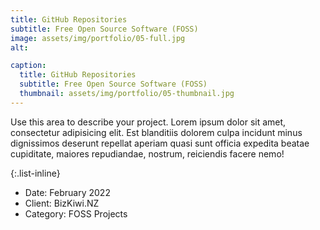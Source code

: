 ```yaml
---
title: GitHub Repositories
subtitle: Free Open Source Software (FOSS)
image: assets/img/portfolio/05-full.jpg
alt: 

caption:
  title: GitHub Repositories
  subtitle: Free Open Source Software (FOSS)
  thumbnail: assets/img/portfolio/05-thumbnail.jpg
---
```

Use this area to describe your project. Lorem ipsum dolor sit amet, consectetur adipisicing elit. Est blanditiis dolorem culpa incidunt minus dignissimos deserunt repellat aperiam quasi sunt officia expedita beatae cupiditate, maiores repudiandae, nostrum, reiciendis facere nemo!

{:.list-inline}
- Date: February 2022
- Client: BizKiwi.NZ
- Category: FOSS Projects

